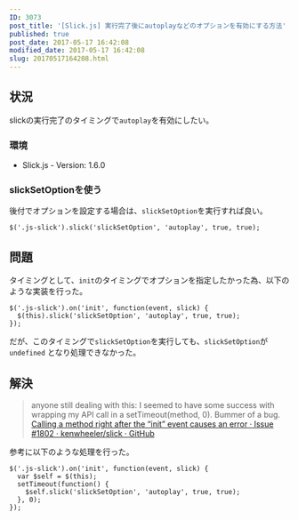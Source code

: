 ```yaml
---
ID: 3073
post_title: '[Slick.js] 実行完了後にautoplayなどのオプションを有効にする方法'
published: true
post_date: 2017-05-17 16:42:08
modified_date: 2017-05-17 16:42:08
slug: 20170517164208.html
---
```

<h2>状況</h2>

slickの実行完了のタイミングで<code>autoplay</code>を有効にしたい。

<h3>環境</h3>

<ul>
<li>Slick.js - Version: 1.6.0</li>
</ul>

<h3>slickSetOptionを使う</h3>

後付でオプションを設定する場合は、<code>slickSetOption</code>を実行すれば良い。

<pre><code class="language-javascript">$('.js-slick').slick('slickSetOption', 'autoplay', true, true);
</code></pre>

<h2>問題</h2>

タイミングとして、<code>init</code>のタイミングでオプションを指定したかった為、以下のような実装を行った。

<pre><code class="language-javascript">$('.js-slick').on('init', function(event, slick) {
  $(this).slick('slickSetOption', 'autoplay', true, true);
});
</code></pre>

だが、このタイミングで<code>slickSetOption</code>を実行しても、<code>slickSetOption</code>が <code>undefined</code> となり処理できなかった。

<h2>解決</h2>

<blockquote>
  anyone still dealing with this: I seemed to have some success with wrapping my API call in a setTimeout(method, 0). Bummer of a bug.
  <a href="https://github.com/kenwheeler/slick/issues/1802">Calling a method right after the “init” event causes an error · Issue #1802 · kenwheeler/slick · GitHub</a>
</blockquote>

参考に以下のような処理を行った。

<pre><code class="language-javascript">$('.js-slick').on('init', function(event, slick) {
  var $self = $(this);
  setTimeout(function() {
    $self.slick('slickSetOption', 'autoplay', true, true);
  }, 0);
});
</code></pre>